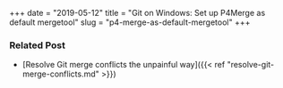 +++ 
date = "2019-05-12"
title = "Git on Windows: Set up P4Merge as default mergetool"
slug = "p4-merge-as-default-mergetool"
+++

<script src="https://embed.cacher.io/d15f69d50b60f946faac109a5b2f19af7d5eac41.js?a=0ee52e0fab418461d623f572ed8e0dfb"></script>

### Related Post

* [Resolve Git merge conflicts the unpainful way]({{< ref "resolve-git-merge-conflicts.md" >}})
